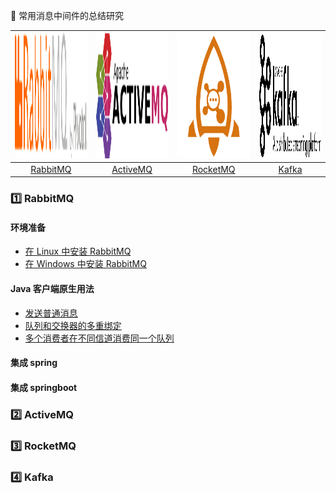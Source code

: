 
:memo: 常用消息中间件的总结研究<br>




| <img src="docs/01 rabbitmq/RabbitMQ-logo.svg" width="200" height="200"> |<img src="docs/02 activemq/activemq-logo.png" width="200" height="200"> | <img src="docs/03 rocketmq/rmq-logo.png" width="200" height="200"> | <img src="docs/04 kafka/logo.png" width="200" height="200">|
| :--------: | :---------: | :---------: | :---------: | 
| [RabbitMQ](#one-RabbitMQ) | [ActiveMQ](#two-ActiveMQ)|[RocketMQ](#three-RocketMQ) | [Kafka](#four-Kafka) |

### :one: RabbitMQ

#### 环境准备

* [在 Linux 中安装 RabbitMQ](https://pleuvoir.github.io/2017/09/28/rabbitmq-an-zhuang/)
* [在 Windows 中安装 RabbitMQ](https://github.com/pleuvoir/reference-samples/tree/master/spring-amqp-example)

#### Java 客户端原生用法

* [发送普通消息](https://github.com/pleuvoir/mq-research/tree/master/source/rabbitmq/rabbitmq-native/src/main/java/io/github/pleuvoir/normal)
* [队列和交换器的多重绑定](https://github.com/pleuvoir/mq-research/tree/master/source/rabbitmq/rabbitmq-native/src/main/java/io/github/pleuvoir/normal)
* [多个消费者在不同信道消费同一个队列](https://github.com/pleuvoir/mq-research/tree/master/source/rabbitmq/rabbitmq-native/src/main/java/io/github/pleuvoir/normal)

#### 集成 spring 

#### 集成 springboot 
 
### :two: ActiveMQ
 
### :three: RocketMQ
 
### :four: Kafka
